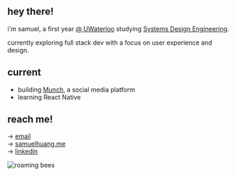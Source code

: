 ## hey there!

i'm samuel, a first year [@ UWaterloo](https://uwaterloo.ca/) studying [Systems Design Engineering](https://uwaterloo.ca/future-students/programs/systems-design-engineering).   

currently exploring full stack dev with a focus on user experience and design.

## current
- building [Munch](https://www.instagram.com/jointhemunch/), a social media platform
- learning React Native

## reach me!
→ [email](mailto:samzehuang@gmail.com)<br>
→ [samuelhuang.me](https://samuelhuang.me/)<br>
→ [linkedin](https://www.linkedin.com/in/samuelzh/)<br>

<img alt="roaming bees" src="https://github.com/user-attachments/assets/2a574cc5-600e-42a0-b2b6-4f821f19ec48">
